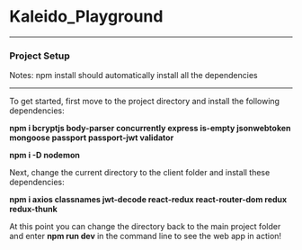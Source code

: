 # Kaleido_Playground
___

### Project Setup 
Notes: npm install should automatically install all the dependencies
___
To get started, first move to the project directory and install the following dependencies:

**npm i bcryptjs body-parser concurrently express is-empty jsonwebtoken mongoose passport passport-jwt validator**

**npm i -D nodemon**

Next, change the current directory to the client folder and install these dependencies:

**npm i axios classnames jwt-decode react-redux react-router-dom redux redux-thunk**

At this point you can change the directory back to the main project folder and enter **npm run dev** in the command line to see the web app in action!
